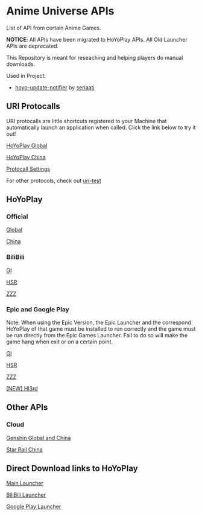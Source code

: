 # Anime Universe APIs #

List of API from certain Anime Games.

**NOTICE**: All APIs have been migrated to HoYoPlay APIs. All Old Launcher APIs are deprecated.

This Repository is meant for reseaching and helping players do manual downloads.

Used in Project: 

- [hoyo-update-notifier](https://github.com/seriaati/hoyo-update-notifier) by [seriaati](https://github.com/seriaati)

## URI Protocalls ##

URI protocalls are little shortcuts registered to your Machine that automatically launch an application when called. Click the link below to try it out!

[HoYoPlay Global](hyp-global://)

[HoYoPlay China](hyp-cn://)

[Protocall Settings](./HoYoPlay/URI.md)

For other protocols, check out [uri-test](https://studiobutter.github.io/uri-test)

## HoYoPlay ##

### Official ###

[Global](./HoYoPlay/Official/Global.md)

[China](./HoYoPlay/Official/China.md)

### BiliBili ###

[GI](./HoYoPlay/BiliBili/GI.md)

[HSR](./HoYoPlay/BiliBili/SR.md)

[ZZZ](./HoYoPlay/BiliBili/ZZZ.md)

### Epic and Google Play ###

Note: When using the Epic Version, the Epic Launcher and the correspond HoYoPlay of that game must be installed to run correctly and the game must be run directly from the Epic Games Launcher. Fail to do so will make the game hang when exit or on a certain point.

[GI](./HoYoPlay/Epic-Google/Epic-Google_GI.md)

[HSR](./HoYoPlay/Epic-Google/Epic_SR.md)

[ZZZ](./HoYoPlay/Epic-Google/Epic_ZZZ.md)

[[NEW] HI3rd](./HoYoPlay/Epic-Google/HI3/Root.md)

## Other APIs ##

### Cloud ###

[Genshin Global and China](./Cloud/ys_APIs.md)

[Star Rail China](./Cloud/sr_APIs.md)

## Direct Download links to HoYoPlay ##

[Main Launcher](./Installer/HoYoPlay.md)

[BiliBili Launcher](./Installer/HYP-BiliBili.md)

[Google Play Launcher](./Installer/HYP-GPlay.md)